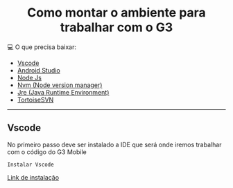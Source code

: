 <h1 align="center">
  Como montar o ambiente para trabalhar com o G3  
</h1>

💻 O que precisa baixar:

- [Vscode](#Vscode)
- [Android Studio](#AndroidStudio)
- [Node Js](#NodeJs)
- [Nvm (Node version manager)](#Nvm (Node version manager))
- [Jre (Java Runtime Environment)](#Jre (Java Runtime Environment))
- [TortoiseSVN](#TortoiseSVN)

---

## Vscode

<p> 
  No primeiro passo deve ser instalado a IDE que será onde iremos trabalhar com o código do G3 Mobile 

`Instalar Vscode`

[Link de instalação](https://code.visualstudio.com/download)


</p>

</h2>
